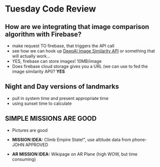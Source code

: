 # Tuesday Code Review

## How are we integrating that image comparison algorithm with Firebase?

- make request TO firebase, that triggers the API call
- see how we can hook up [DeepAI Image Similarity API](https://deepai.org/machine-learning-model/image-similarity) or something that will actually work...
- YES, firebase can store images! 10MB/image
- Does firebase cloud storage gives you a URL (we can use to fed the image similarity API)? **YES**

## Night and Day versions of landmarks

- pull in system time and present appropriate time
- using sunset time to calculate

## SIMPLE MISSIONS ARE GOOD

- Pictures are good

- **MISSION IDEA:** Climb Empire State!", use altitude data from phone- JOHN APPROVED

- **AR MISSION IDEA:** Wikipage on AR Plane (high WOW, but time consuming)

<!-- # Friday 16 Nov 2018 6PM Standup

## Reminder: Check in when you start working, check out with us when you gotta go!

## Tasks for the Weekend

### Rich

**MISSION IDEA:** Climb Empire State!", use altitude data from phone

- Implement Firebase Auth, cleanup branches to merge and push to github remote repo
- See about populating db with some stuff
- Check out storage buckets for photos! (collecting to display at end of hunt)

### Kasim

**MISSION IDEA:** None currently

- Getting linking between screens down cold
- Begin layout structuring and routing

### Shaun

**MISSION IDEA:** Do a dance at this location, use accelerometer

- Getting Map to move on change location
- **KASIM** send video to Shaun

### Christian

**MISSION IDEA:** Recreate this photo of this landmark; image comparison API

- Begin BASIC layout ideas for generic pages
- Getting camera functionality working
- Test image comparison API
- Put comparison results on a page
- Looking into sending images to buckets -->

